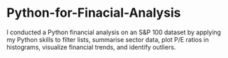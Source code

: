 # Python-for-Finacial-Analysis
I conducted a Python financial analysis on an S&amp;P 100 dataset by applying my Python skills to filter lists, summarise sector data, plot P/E ratios in histograms, visualize financial trends, and identify outliers.
